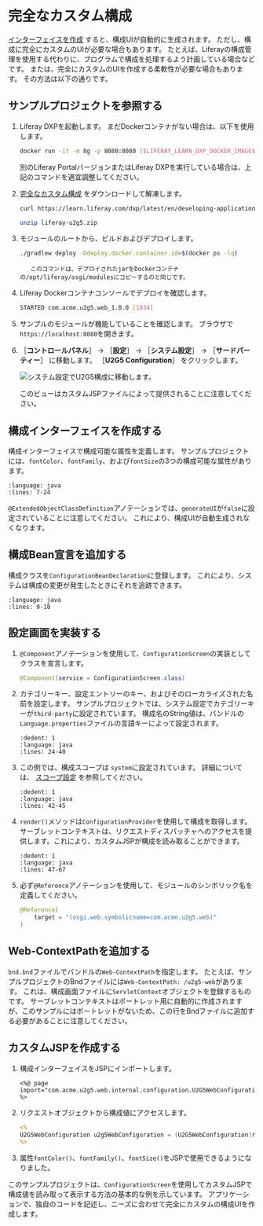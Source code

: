 # 完全なカスタム構成

[インターフェイスを作成](./setting-and-accessing-configurations.html#creating-the-configuration-interface) すると、構成UIが自動的に生成されます。 ただし、構成に完全にカスタムのUIが必要な場合もあります。 たとえば、Liferayの構成管理を使用する代わりに、プログラムで構成を処理するよう計画している場合などです。 または、完全にカスタムのUIを作成する柔軟性が必要な場合もあります。 その方法は以下の通りです。

<a name="サンプルプロジェクトを参照する" />

## サンプルプロジェクトを参照する

1. Liferay DXPを起動します。 まだDockerコンテナがない場合は、以下を使用します。

    ```bash
    docker run -it -m 8g -p 8080:8080 [$LIFERAY_LEARN_DXP_DOCKER_IMAGE$]
    ```

    別のLiferay PortalバージョンまたはLiferay DXPを実行している場合は、上記のコマンドを適宜調整してください。

1. [完全なカスタム構成](./liferay-u2g5.zip) をダウンロードして解凍します。

    ```bash
    curl https://learn.liferay.com/dxp/latest/en/developing-applications/core-frameworks/configuration-framework/liferay-u2g5.zip -O
    ```

    ```bash
    unzip liferay-u2g5.zip
    ```

1. モジュールのルートから、ビルドおよびデプロイします。

    ```bash
    ./gradlew deploy -Ddeploy.docker.container.id=$(docker ps -lq)
    ```

    ```{note}
       このコマンドは、デプロイされたjarをDockerコンテナの/opt/liferay/osgi/modulesにコピーするのと同じです。
    ```

1. Liferay Dockerコンテナコンソールでデプロイを確認します。

    ```bash
    STARTED com.acme.u2g5.web_1.0.0 [1034]
    ```

1. サンプルのモジュールが機能していることを確認します。 ブラウザで`https://localhost:8080`を開きます。

1. ［**コントロールパネル**］ &rarr; ［**設定**］ &rarr; ［**システム設定**］ &rarr; ［**サードパーティー**］ に移動します。 ［**U2G5 Configuration**］ をクリックします。

   ![システム設定でU2G5構成に移動します。](./completely-custom-configuration/images/01.png)

   このビューはカスタムJSPファイルによって提供されることに注意してください。

<a name="構成インターフェイスを作成する" />

## 構成インターフェイスを作成する

構成インターフェイスで構成可能な属性を定義します。 サンプルプロジェクトには、`fontColor`、`fontFamily`、および`fontSize`の3つの構成可能な属性があります。

```{literalinclude} ./completely-custom-configuration/resources/liferay-u2g5.zip/u2g5-web/src/main/java/com/acme/u2g5/web/internal/configuration/U2G5WebConfiguration.java
:language: java
:lines: 7-24
```

`@ExtendedObjectClassDefinition`アノテーションでは、`generateUI`が`false`に設定されていることに注意してください。 これにより、構成UIが自動生成されなくなります。

<a name="構成bean宣言を追加する" />

## 構成Bean宣言を追加する

構成クラスを`ConfigurationBeanDeclaration`に登録します。 これにより、システムは構成の変更が発生したときにそれを追跡できます。

```{literalinclude} ./completely-custom-configuration/resources/liferay-u2g5.zip/u2g5-web/src/main/java/com/acme/u2g5/web/internal/settings/definition/U2G5WebConfigurationBeanDeclaration.java
:language: java
:lines: 9-18
```

<a name="設定画面を実装する" />

## 設定画面を実装する

1. `@Component`アノテーションを使用して、`ConfigurationScreen`の実装としてクラスを宣言します。

    ```java
    @Component(service = ConfigurationScreen.class)
    ```

1. カテゴリーキー、設定エントリーのキー、およびそのローカライズされた名前を設定します。 サンプルプロジェクトでは、システム設定でカテゴリーキーが`third-party`に設定されています。 構成名のString値は、バンドルの`Language.properties`ファイルの言語キーによって設定されます。

    ```{literalinclude} ./completely-custom-configuration/resources/liferay-u2g5.zip/u2g5-web/src/main/java/com/acme/u2g5/web/internal/configuration/admin/display/U2G5ConfigurationScreen.java
    :dedent: 1
    :language: java
    :lines: 24-40
    ```

1. この例では、構成スコープは `system`に設定されています。 詳細については、 [スコープ設定](./scoping-configurations.md) を参照してください。

    ```{literalinclude} ./completely-custom-configuration/resources/liferay-u2g5.zip/u2g5-web/src/main/java/com/acme/u2g5/web/internal/configuration/admin/display/U2G5ConfigurationScreen.java
    :dedent: 1
    :language: java
    :lines: 42-45
    ```

1. `render()`メソッドは`ConfigurationProvider`を使用して構成を取得します。 サーブレットコンテキストは、リクエストディスパッチャへのアクセスを提供します。これにより、カスタムJSPが構成を読み取ることができます。

    ```{literalinclude} ./completely-custom-configuration/resources/liferay-u2g5.zip/u2g5-web/src/main/java/com/acme/u2g5/web/internal/configuration/admin/display/U2G5ConfigurationScreen.java
    :dedent: 1
    :language: java
    :lines: 47-67
    ```

1. 必ず`@Reference`アノテーションを使用して、モジュールのシンボリック名を定義してください。

    ```java
    @Reference(
        target = "(osgi.web.symbolicname=com.acme.u2g5.web)"
    )
    ```

<a name="web-contextpathを追加する" />

## Web-ContextPathを追加する

`bnd.bnd`ファイルでバンドルの`Web-ContextPath`を指定します。 たとえば、サンプルプロジェクトのBndファイルには`Web-ContextPath: /u2g5-web`があります。 これは、構成画面ファイルに`ServletContext`オブジェクトを登録するものです。 サーブレットコンテキストはポートレット用に自動的に作成されますが、このサンプルにはポートレットがないため、この行をBndファイルに追加する必要があることに注意してください。

<a name="カスタムjspを作成する" />

## カスタムJSPを作成する

1. 構成インターフェイスをJSPにインポートします。

    ```markup
    <%@ page import="com.acme.u2g5.web.internal.configuration.U2G5WebConfiguration" %>
    ```

1. リクエストオブジェクトから構成値にアクセスします。

    ```jsp
    <%
    U2G5WebConfiguration u2g5WebConfiguration = (U2G5WebConfiguration)request.getAttribute(U2G5WebConfiguration.class.getName());
    %>
    ```

1. 属性`fontColor()`、`fontFamily()`、`fontSize()`をJSPで使用できるようになりました。

このサンプルプロジェクトは、`ConfigurationScreen`を使用してカスタムJSPで構成値を読み取って表示する方法の基本的な例を示しています。 アプリケーションで、独自のコードを記述し、ニーズに合わせて完全にカスタムの構成UIを作成します。
